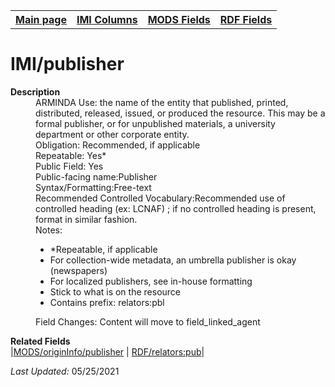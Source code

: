 <!DOCTYPE html>
<html>

<body>
<table style="width:100%">
  <tr>
    <th><a href="index.md">Main page</a></th>
	<th><a href="IMI.md">IMI Columns</a></th>
    <th><a href="MODS.md">MODS Fields</a></th>
    <th><a href="RDF.md">RDF Fields</a></th>
  </tr>
</table>

<h1>IMI/publisher</h1>
<dl>
  <dt><b>Description</b></dt>
  <dd>ARMINDA Use: the name of the entity that published, printed, distributed, released, issued, or produced the resource.  This may be a formal publisher, or for unpublished materials, a university department or other corporate entity.</dd>
  <dd>Obligation: Recommended, if applicable</dd>
  <dd>Repeatable: Yes* </dd>
  <dd>Public Field: Yes</dd>
  <dd>Public-facing name:Publisher</dd>
  <dd>Syntax/Formatting:Free-text</dd>
  <dd>Recommended Controlled Vocabulary:Recommended use of controlled heading (ex: LCNAF) ; if no controlled heading is present, format in similar fashion. </dd>
  <dd>Notes: 
	<ul>
		<li>*Repeatable, if applicable</li>
		<li>For collection-wide metadata, an umbrella publisher is okay (newspapers)</li>
		<li>For localized publishers, see in-house formatting</li>
		<li>Stick to what is on the resource </li>
		<li>Contains prefix: relators:pbl</li>
	</ul>
  </dd>
  <dd>Field Changes: Content will move to field_linked_agent</dd>
</dl>
<dl>
	<dt><b>Related Fields</b></dt>
		|<a href="mods.originInf_publisher.md">MODS/originInfo/publisher</a> | <a href="rdf.field_linked_agent.md">RDF/relators:pub</a>|
</dl>
<p><i>Last Updated: </i>05/25/2021</p>
</body>
</html>